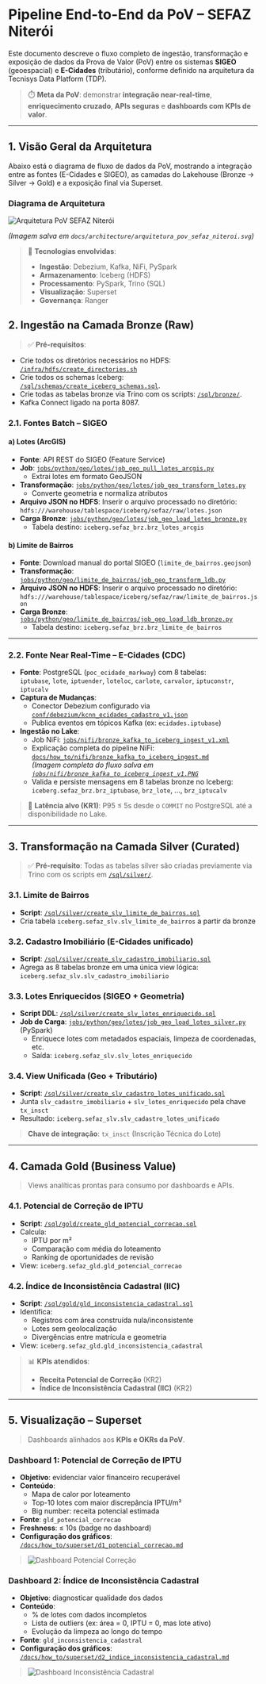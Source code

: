 # Pipeline End-to-End da PoV – SEFAZ Niterói

Este documento descreve o fluxo completo de ingestão, transformação e exposição de dados da Prova de Valor (PoV) entre os sistemas **SIGEO** (geoespacial) e **E-Cidades** (tributário), conforme definido na arquitetura da Tecnisys Data Platform (TDP).

> ⏱️ **Meta da PoV**: demonstrar **integração near-real-time**, **enriquecimento cruzado**, **APIs seguras** e **dashboards com KPIs de valor**.

---


## 1. Visão Geral da Arquitetura

Abaixo está o diagrama de fluxo de dados da PoV, mostrando a integração entre as fontes (E-Cidades e SIGEO), as camadas do Lakehouse (Bronze → Silver → Gold) e a exposição final via Superset.

### Diagrama de Arquitetura

![Arquitetura PoV SEFAZ Niterói](/docs/architecture/arquitetura_pov_sefaz_niteroi.svg)

*(Imagem salva em `docs/architecture/arquitetura_pov_sefaz_niteroi.svg`)*

> 🔗 **Tecnologias envolvidas**:
> - **Ingestão**: Debezium, Kafka, NiFi, PySpark
> - **Armazenamento**: Iceberg (HDFS)
> - **Processamento**: PySpark, Trino (SQL)
> - **Visualização**: Superset
> - **Governança**: Ranger

## 2. Ingestão na Camada Bronze (Raw)

> ✅ **Pré-requisitos**: 
- Crie todos os diretórios necessários no HDFS: [`/infra/hdfs/create_directories.sh`](/infra/hdfs/create_directories.sh)
- Crie todos os schemas Iceberg: [`/sql/schemas/create_iceberg_schemas.sql`](/sql/schemas/create_iceberg_schemas.sql).
- Crie todas as tabelas bronze via Trino com os scripts: [`/sql/bronze/`](/sql/bronze/).
- Kafka Connect ligado na porta 8087.

### 2.1. Fontes Batch – SIGEO

#### a) **Lotes (ArcGIS)**
- **Fonte**: API REST do SIGEO (Feature Service)
- **Job**: [`jobs/python/geo/lotes/job_geo_pull_lotes_arcgis.py`](/jobs/python/geo/lotes/job_geo_pull_lotes_arcgis.py)  
  - Extrai lotes em formato GeoJSON
- **Transformação**: [`jobs/python/geo/lotes/job_geo_transform_lotes.py`](/jobs/python/geo/lotes/job_geo_transform_lotes.py)  
  - Converte geometria e normaliza atributos
- **Arquivo JSON no HDFS**: Inserir o arquivo processado no diretório: `hdfs:///warehouse/tablespace/iceberg/sefaz/raw/lotes.json`
- **Carga Bronze**: [`jobs/python/geo/lotes/job_geo_load_lotes_bronze.py`](/jobs/python/geo/lotes/job_geo_load_lotes_bronze.py)  
  - Tabela destino: `iceberg.sefaz_brz.brz_lotes_arcgis`

#### b) **Limite de Bairros**
- **Fonte**: Download manual do portal SIGEO (`limite_de_bairros.geojson`)
- **Transformação**: [`jobs/python/geo/limite_de_bairros/job_geo_transform_ldb.py`](/jobs/python/geo/limite_de_bairros/job_geo_transform_ldb.py)  
- **Arquivo JSON no HDFS**: Inserir o arquivo processado no diretório: `hdfs:///warehouse/tablespace/iceberg/sefaz/raw/limite_de_bairros.json`
- **Carga Bronze**: [`jobs/python/geo/limite_de_bairros/job_geo_load_ldb_bronze.py`](/jobs/python/geo/limite_de_bairros/job_geo_load_ldb_bronze.py)  
  - Tabela destino: `iceberg.sefaz_brz.brz_limite_de_bairros`

---

### 2.2. Fonte Near Real-Time – E-Cidades (CDC)

- **Fonte**: PostgreSQL (`poc_ecidade_markway`) com 8 tabelas:  
  `iptubase`, `lote`, `iptuender`, `loteloc`, `carlote`, `carvalor`, `iptuconstr`, `iptucalv`
- **Captura de Mudanças**:  
  - Conector Debezium configurado via [`conf/debezium/kcnn_ecidades_cadastro_v1.json`](/conf/debezium/kcnn_ecidades_cadastro_v1.json)  
  - Publica eventos em tópicos Kafka (ex: `ecidades.iptubase`)
- **Ingestão no Lake**:  
  - Job NiFi: [`jobs/nifi/bronze_kafka_to_iceberg_ingest_v1.xml`](/jobs/nifi/bronze_kafka_to_iceberg_ingest_v1.xml)  
  - Explicação completa do pipeline NiFi: [`docs/how_to/nifi/bronze_kafka_to_iceberg_ingest.md`](/docs/how_to/nifi/bronze_kafka_to_iceberg_ingest.md)  
  *(Imagem completa do fluxo salva em [`jobs/nifi/bronze_kafka_to_iceberg_ingest_v1.PNG`](/jobs/nifi/bronze_kafka_to_iceberg_ingest_v1.PNG)*
  - Valida e persiste mensagens em 8 tabelas bronze no Iceberg:  
    `iceberg.sefaz_brz.brz_iptubase`, `brz_lote`, ..., `brz_iptucalv`

> 🔁 **Latência alvo (KR1)**: P95 ≤ 5s desde o `COMMIT` no PostgreSQL até a disponibilidade no Lake.

---

## 3. Transformação na Camada Silver (Curated)

> ✅ **Pré-requisito**: Todas as tabelas silver são criadas previamente via Trino com os scripts em [`/sql/silver/`](/sql/silver/).

### 3.1. Limite de Bairros
- **Script**: [`/sql/silver/create_slv_limite_de_bairros.sql`](/sql/silver/create_slv_limite_de_bairros.sql)  
- Cria tabela `iceberg.sefaz_slv.slv_limite_de_bairros` a partir da bronze

### 3.2. Cadastro Imobiliário (E-Cidades unificado)
- **Script**: [`/sql/silver/create_slv_cadastro_imobiliario.sql`](/sql/silver/create_slv_cadastro_imobiliario.sql)  
- Agrega as 8 tabelas bronze em uma única view lógica:  
  `iceberg.sefaz_slv.slv_cadastro_imobiliario`

### 3.3. Lotes Enriquecidos (SIGEO + Geometria)
- **Script DDL**: [`/sql/silver/create_slv_lotes_enriquecido.sql`](/sql/silver/create_slv_lotes_enriquecido.sql)  
- **Job de Carga**: [`jobs/python/geo/lotes/job_geo_load_lotes_silver.py`](/jobs/python/geo/lotes/job_geo_load_lotes_silver.py) (PySpark)
  - Enriquece lotes com metadados espaciais, limpeza de coordenadas, etc.  
  - Saída: `iceberg.sefaz_slv.slv_lotes_enriquecido`

### 3.4. View Unificada (Geo + Tributário)
- **Script**: [`/sql/silver/create_slv_cadastro_lotes_unificado.sql`](/sql/silver/create_slv_cadastro_lotes_unificado.sql)  
- Junta `slv_cadastro_imobiliario` + `slv_lotes_enriquecido` pela chave `tx_insct`  
- Resultado: `iceberg.sefaz_slv.slv_cadastro_lotes_unificado`

> **Chave de integração**: `tx_insct` (Inscrição Técnica do Lote)

---

## 4. Camada Gold (Business Value)

> Views analíticas prontas para consumo por dashboards e APIs.

### 4.1. Potencial de Correção de IPTU
- **Script**: [`/sql/gold/create_gld_potencial_correcao.sql`](/sql/gold/create_gld_potencial_correcao.sql)  
- Calcula:
  - IPTU por m²
  - Comparação com média do loteamento
  - Ranking de oportunidades de revisão
- View: `iceberg.sefaz_gld.gld_potencial_correcao`

### 4.2. Índice de Inconsistência Cadastral (IIC)
- **Script**: [`/sql/gold/gld_inconsistencia_cadastral.sql`](/sql/gold/gld_inconsistencia_cadastral.sql)  
- Identifica:
  - Registros com área construída nula/inconsistente
  - Lotes sem geolocalização
  - Divergências entre matrícula e geometria
- View: `iceberg.sefaz_gld.gld_inconsistencia_cadastral`

> 📊 **KPIs atendidos**:
> - **Receita Potencial de Correção** (KR2)
> - **Índice de Inconsistência Cadastral (IIC)** (KR2)

---

## 5. Visualização – Superset

> Dashboards alinhados aos **KPIs e OKRs da PoV**.

### Dashboard 1: **Potencial de Correção de IPTU**
- **Objetivo**: evidenciar valor financeiro recuperável
- **Conteúdo**:
  - Mapa de calor por loteamento
  - Top-10 lotes com maior discrepância IPTU/m²
  - Big number: receita potencial estimada
- **Fonte**: `gld_potencial_correcao`
- **Freshness**: ≤ 10s (badge no dashboard)
- **Configuração dos gráficos**:  [`/docs/how_to/superset/d1_potencial_correcao.md`](/docs/how_to/superset/d1_potencial_correcao.md)

> ![Dashboard Potencial Correção](/src/superset/d1_potencial_correcao.PNG)  

### Dashboard 2: **Índice de Inconsistência Cadastral**
- **Objetivo**: diagnosticar qualidade dos dados
- **Conteúdo**:
  - % de lotes com dados incompletos
  - Lista de outliers (ex: área = 0, IPTU = 0, mas lote ativo)
  - Evolução da limpeza ao longo do tempo
- **Fonte**: `gld_inconsistencia_cadastral`
- **Configuração dos gráficos**: [`/docs/how_to/superset/d2_indice_inconsistencia_cadastral.md`](/docs/how_to/superset/d2_indice_inconsistencia_cadastral.md)

> ![Dashboard Inconsistência Cadastral](/src/superset/d2_inconsistencia_cadastral.PNG)